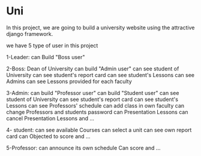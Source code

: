 # Uni

In this project, we are going to build a university website using the attractive django framework.

we have 5 type of user in this project

1-Leader:
          can Build "Boss user"
          
          
          
2-Boss:
          Dean of University
          can build "Admin user"
          can see student of University
          can see student's report card
          can see student's Lessons
          can see Admins 
          can see Lessons provided for each faculty
          
          
          
          
3-Admin:
          can build "Professor user"
          can build "Student user"
          can see student of University
          can see student's report card
          can see student's Lessons
          can see Professors' schedule
          can add class in own faculty
          can change Professors and students password
          can Presentation Lessons
          can cancel Presentation Lessons
          and ...
          
          
          
          
          
4- student:
          can see available Courses
          can select a unit
          can see own report card
          can Objected to score
          and ...
          
          
          
          
          
 5-Professor:
           can announce its own schedule
           Can score
           and ...
